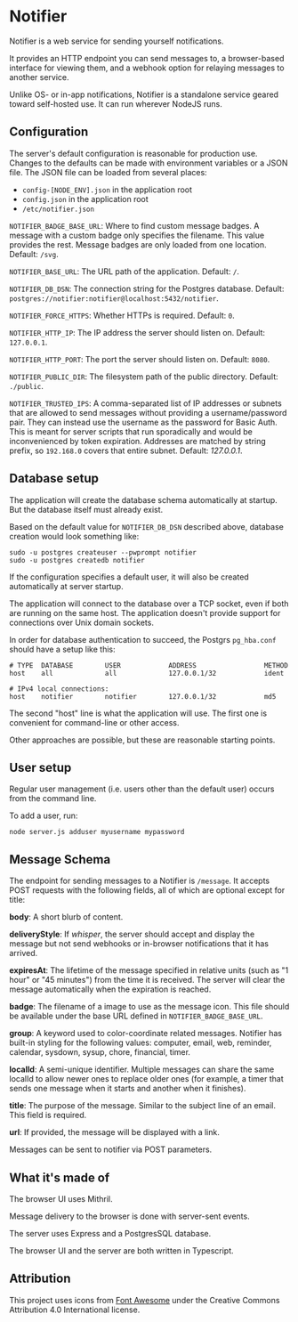 # Notifier
Notifier is a web service for sending yourself notifications.

It provides an HTTP endpoint you can send messages to, a browser-based
interface for viewing them, and a webhook option for relaying messages
to another service.

Unlike OS- or in-app notifications, Notifier is a standalone service
geared toward self-hosted use. It can run wherever NodeJS runs.

## Configuration
The server's default configuration is reasonable for production use.
Changes to the defaults can be made with environment variables or a
JSON file. The JSON file can be loaded from several places:

  - `config-[NODE_ENV].json` in the application root
  - `config.json` in the application root
  - `/etc/notifier.json`

`NOTIFIER_BADGE_BASE_URL`: Where to find custom message
badges. A message with a custom badge only specifies the
filename. This value provides the rest. Message badges are only
loaded from one location.
Default: `/svg`.

`NOTIFIER_BASE_URL`: The URL path of the application. Default: `/`.

`NOTIFIER_DB_DSN`: The connection string for the Postgres database.
Default: `postgres://notifier:notifier@localhost:5432/notifier`.

`NOTIFIER_FORCE_HTTPS`: Whether HTTPs is required. Default: `0`.

`NOTIFIER_HTTP_IP`: The IP address the server should listen on.
Default: `127.0.0.1`.

`NOTIFIER_HTTP_PORT`: The port the server should listen on.
Default: `8080`.

`NOTIFIER_PUBLIC_DIR`: The filesystem path of the public directory.
Default: `./public`.

`NOTIFIER_TRUSTED_IPS`: A comma-separated list of IP addresses or
subnets that are allowed to send messages without providing a
username/password pair. They can instead use the username as the
password for Basic Auth. This is meant for server scripts that run
sporadically and would be inconvenienced by token
expiration. Addresses are matched by string prefix, so `192.168.0`
covers that entire subnet.  Default: _127.0.0.1_.

## Database setup

The application will create the database schema automatically at
startup. But the database itself must already exist.

Based on the default value for `NOTIFIER_DB_DSN` described above,
database creation would look something like:

```
sudo -u postgres createuser --pwprompt notifier
sudo -u postgres createdb notifier
```

If the configuration specifies a default user, it will also be created
automatically at server startup.

The application will connect to the database over a TCP socket, even
if both are running on the same host. The application doesn't provide
support for connections over Unix domain sockets.

In order for database authentication to succeed, the Postgrs
`pg_hba.conf` should have a setup like this:

```
# TYPE  DATABASE        USER            ADDRESS                 METHOD
host    all             all             127.0.0.1/32            ident

# IPv4 local connections:
host    notifier        notifier        127.0.0.1/32            md5
```

The second "host" line is what the application will use. The first one
is convenient for command-line or other access.

Other approaches are possible, but these are reasonable starting points.

## User setup

Regular user management (i.e. users other than the default user)
occurs from the command line.

To add a user, run:

```
node server.js adduser myusername mypassword
```

## Message Schema

The endpoint for sending messages to a Notifier is `/message`. It
accepts POST requests with the following fields, all of which are
optional except for title:

**body**: A short blurb of content.

**deliveryStyle**: If _whisper_, the server should accept and display
the message but not send webhooks or in-browser notifications that it
has arrived.

**expiresAt**: The lifetime of the message specified in relative units
(such as "1 hour" or "45 minutes") from the time it is received. The
server will clear the message automatically when the expiration is
reached.

**badge**: The filename of a image to use as the message icon.  This
file should be available under the base URL defined in
`NOTIFIER_BADGE_BASE_URL`.

**group**: A keyword used to color-coordinate related
messages. Notifier has built-in styling for the following values:
computer, email, web, reminder, calendar, sysdown, sysup,
chore, financial, timer.

**localId**: A semi-unique identifier. Multiple messages can share the
same localId to allow newer ones to replace older ones (for example, a
timer that sends one message when it starts and another when it
finishes).

**title**: The purpose of the message. Similar to the subject line of
an email. This field is required.

**url**: If provided, the message will be displayed with a link.

Messages can be sent to notifier via POST parameters.

## What it's made of
The browser UI uses Mithril.

Message delivery to the browser is done with server-sent events.

The server uses Express and a PostgresSQL database.

The browser UI and the server are both written in Typescript.


## Attribution
This project uses icons from [Font Awesome](https://fontawesome.com/license/free)
under the Creative Commons Attribution 4.0 International license.
